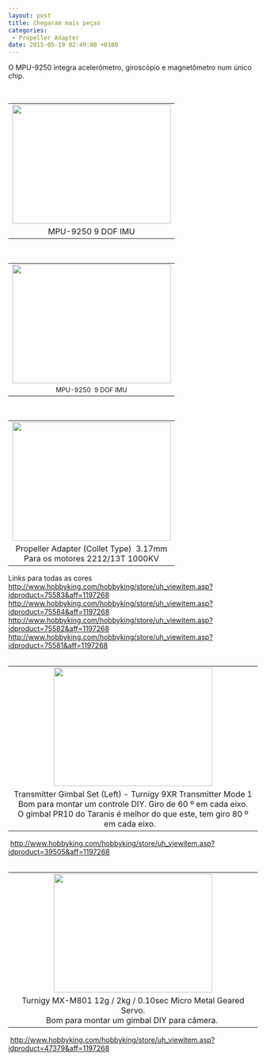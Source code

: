 ```yaml
---
layout: post
title: Chegaram mais peças
categories:
 - Propeller Adapter
date: 2015-05-19 02:49:00 +0100
---
```


<div class="separator" style="clear: both; text-align: center;">
</div>

<div class="separator" style="clear: both; text-align: center;">
</div>

O MPU-9250 integra acelerômetro, giroscópio e magnetômetro num único chip.  

<div>
<br/>
<table align="center" cellpadding="0" cellspacing="0" class="tr-caption-container" style="margin-left: auto; margin-right: auto; text-align: center;"><tbody>
<tr><td style="text-align: center;"><a href="http://3.bp.blogspot.com/-RXntIFbXJ7g/VVpgcmWuSzI/AAAAAAABIoo/H1e8JtJ7DEA/s1600/IMG_20150518_184810.jpg" imageanchor="1" style="margin-left: auto; margin-right: auto;"><img border="0" height="240" src="http://3.bp.blogspot.com/-RXntIFbXJ7g/VVpgcmWuSzI/AAAAAAABIoo/H1e8JtJ7DEA/s320/IMG_20150518_184810.jpg" width="320"/></a></td></tr>
<tr><td class="tr-caption" style="text-align: center;">MPU-9250 9 DOF IMU</td></tr>
</tbody></table>
<br/>
<table align="center" cellpadding="0" cellspacing="0" class="tr-caption-container" style="margin-left: auto; margin-right: auto; text-align: center;"><tbody>
<tr><td style="text-align: center;"><a href="http://2.bp.blogspot.com/-_byuxMSeJyc/VVpgchAFwNI/AAAAAAABIoo/humOmsote-M/s1600/IMG_20150518_184759.jpg" imageanchor="1" style="margin-left: auto; margin-right: auto;"><img border="0" height="240" src="http://2.bp.blogspot.com/-_byuxMSeJyc/VVpgchAFwNI/AAAAAAABIoo/humOmsote-M/s320/IMG_20150518_184759.jpg" width="320"/></a></td></tr>
<tr><td class="tr-caption" style="text-align: center;"><span style="font-size: 12.8000001907349px;">MPU-9250&nbsp;</span><span style="font-size: 12.8000001907349px;">&nbsp;9 DOF IMU</span></td></tr>
</tbody></table>
<br/>
<table align="center" cellpadding="0" cellspacing="0" class="tr-caption-container" style="margin-left: auto; margin-right: auto; text-align: center;"><tbody>
<tr><td style="text-align: center;"><a href="http://4.bp.blogspot.com/-4LHB5OkvNCE/VVpgcjPjqUI/AAAAAAABIoo/L__rXnlKv0o/s1600/IMG_20150518_184719.jpg" imageanchor="1" style="margin-left: auto; margin-right: auto;"><img border="0" height="240" src="http://4.bp.blogspot.com/-4LHB5OkvNCE/VVpgcjPjqUI/AAAAAAABIoo/L__rXnlKv0o/s320/IMG_20150518_184719.jpg" width="320"/></a></td></tr>
<tr><td class="tr-caption" style="text-align: center;">Propeller Adapter (Collet Type) &nbsp;3.17mm<br/>
Para os motores 2212/13T 1000KV</td></tr>
</tbody></table>
Links para todas as cores<br/>
<a href="http://www.hobbyking.com/hobbyking/store/uh_viewitem.asp?idproduct=75583&amp;aff=1197268">http://www.hobbyking.com/hobbyking/store/uh_viewitem.asp?idproduct=75583&amp;aff=1197268</a><br/>
<a href="http://www.hobbyking.com/hobbyking/store/uh_viewitem.asp?idproduct=75584&amp;aff=1197268">http://www.hobbyking.com/hobbyking/store/uh_viewitem.asp?idproduct=75584&amp;aff=1197268</a><br/>
<a href="http://www.hobbyking.com/hobbyking/store/uh_viewitem.asp?idproduct=75582&amp;aff=1197268">http://www.hobbyking.com/hobbyking/store/uh_viewitem.asp?idproduct=75582&amp;aff=1197268</a><br/>
<a href="http://www.hobbyking.com/hobbyking/store/uh_viewitem.asp?idproduct=75581&amp;aff=1197268">http://www.hobbyking.com/hobbyking/store/uh_viewitem.asp?idproduct=75581&amp;aff=1197268</a><br/>
<br/>
<table align="center" cellpadding="0" cellspacing="0" class="tr-caption-container" style="margin-left: auto; margin-right: auto; text-align: center;"><tbody>
<tr><td style="text-align: center;"><a href="http://4.bp.blogspot.com/-k3Zs7EEt_N8/VVpgcuzmadI/AAAAAAABIoo/roLrv6rBlsQ/s1600/IMG_20150518_184311.jpg" imageanchor="1" style="margin-left: auto; margin-right: auto;"><img border="0" height="240" src="http://4.bp.blogspot.com/-k3Zs7EEt_N8/VVpgcuzmadI/AAAAAAABIoo/roLrv6rBlsQ/s320/IMG_20150518_184311.jpg" width="320"/></a></td></tr>
<tr><td class="tr-caption" style="text-align: center;">Transmitter Gimbal Set (Left) - Turnigy 9XR Transmitter Mode 1<br/>
Bom para montar um controle DIY. Giro de 60 º em cada eixo.<br/>
O gimbal PR10 do Taranis é melhor do que este, tem giro 80 º em cada eixo. &nbsp;&nbsp;</td></tr>
</tbody></table>
&nbsp;<a href="http://www.hobbyking.com/hobbyking/store/uh_viewitem.asp?idproduct=39505&amp;aff=1197268">http://www.hobbyking.com/hobbyking/store/uh_viewitem.asp?idproduct=39505&amp;aff=1197268</a><br/>
<br/>
<table align="center" cellpadding="0" cellspacing="0" class="tr-caption-container" style="margin-left: auto; margin-right: auto; text-align: center;"><tbody>
<tr><td style="text-align: center;"><a href="http://2.bp.blogspot.com/-EnYLilcvEDs/VVpgcqk7lxI/AAAAAAABIoo/aKGCMGIzG_E/s1600/IMG_20150518_184036.jpg" imageanchor="1" style="margin-left: auto; margin-right: auto;"><img border="0" height="240" src="http://2.bp.blogspot.com/-EnYLilcvEDs/VVpgcqk7lxI/AAAAAAABIoo/aKGCMGIzG_E/s320/IMG_20150518_184036.jpg" width="320"/></a></td></tr>
<tr><td class="tr-caption" style="text-align: center;">Turnigy MX-M801 12g / 2kg / 0.10sec Micro Metal Geared Servo.<br/>
Bom para montar um gimbal DIY para câmera.&nbsp;</td></tr>
</tbody></table>
&nbsp;<a href="http://www.hobbyking.com/hobbyking/store/uh_viewitem.asp?idproduct=47379&amp;aff=1197268">http://www.hobbyking.com/hobbyking/store/uh_viewitem.asp?idproduct=47379&amp;aff=1197268</a><br/>
<br/>
<br/></div>